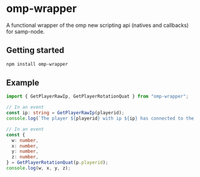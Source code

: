 # omp-wrapper

A functional wrapper of the omp new scripting api (natives and callbacks) for samp-node.

## Getting started

```sh
npm install omp-wrapper
```

## Example

```ts
import { GetPlayerRawIp, GetPlayerRotationQuat } from "omp-wrapper";

// In an event
const ip: string = GetPlayerRawIp(playerid);
console.log(`The player ${playerid} with ip ${ip} has connected to the server`);

// In an event
const {
  w: number,
  x: number,
  y: number,
  z: number,
} = GetPlayerRotationQuat(p.playerid);
console.log(w, x, y, z);
```
